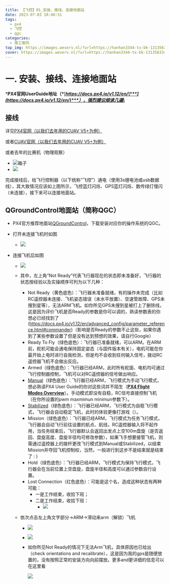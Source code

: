 ```yaml
---
title: 【飞控】01_安装、接线、连接地面站
date: 2023-07-03 18:48:51
tags: 
  - px4
  - 飞控
  - qgc
categories: 
  - 南工御风
top_img: https://images.weserv.nl/?url=https://hanhan3344-tx-bk-1313563340.cos.ap-guangzhou.myqcloud.com/typora/elysia05.jpg&default=https://hanhan3344-tx-bk-1313563340.cos.ap-guangzhou.myqcloud.com/typora/elysia05.jpg
cover: https://images.weserv.nl/?url=https://hanhan3344-tx-bk-1313563340.cos.ap-guangzhou.myqcloud.com/typora/20230517101949.png&default=https://hanhan3344-tx-bk-1313563340.cos.ap-guangzhou.myqcloud.com/typora/20230517101949.png
---
```


# 一. 安装、接线、连接地面站

***PX4官网UserGuide地址（\***[***https://docs.px4.io/v1.12/en/\***](https://docs.px4.io/v1.12/en/)***），强烈建议细读几遍\***

## 接线

详见[PX4官网（以我们去年用的CUAV V5+为例）](https://docs.px4.io/v1.12/en/assembly/quick_start_cuav_v5_plus.html)

或者[CUAV官网（以我们去年用的CUAV V5+为例）](https://doc.cuav.net/flight-controller/v5-autopilot/en/quick-start/quick-start-v5+.html)

或者去年的比赛机（物理观察）

- ![箱子](https://hanhan3344-tx-bk-1313563340.cos.ap-guangzhou.myqcloud.com/typora/20230517101925.png)
- ![](https://hanhan3344-tx-bk-1313563340.cos.ap-guangzhou.myqcloud.com/typora/20230517101949.png)

完成接线后，给飞行控制器（以下统称“飞控”）通电（使用3s锂电池或usb数据线），其大致情况应该如上图所示，飞控蓝灯闪烁、GPS蓝灯闪烁、数传绿灯慢闪（未连接），接下来可以连接地面站。

## QGroundControl地面站（简称QGC）

- PX4官方推荐地面站[QGroundControl](http://qgroundcontrol.com/)，下载安装对应你的操作系统的QGC。

- 打开未连接飞机时如图

  - ![](https://hanhan3344-tx-bk-1313563340.cos.ap-guangzhou.myqcloud.com/typora/20230517102022.png)

- 连接飞机后如图

  - ![](https://hanhan3344-tx-bk-1313563340.cos.ap-guangzhou.myqcloud.com/typora/20230517102045.png)

  - 其中，左上角“Not Ready”代表飞行器现在的状态即未准备好，飞行器的状态按经验以及实操顺序可列为以下几种：

    - Not Ready（黄色底色）：飞行器未准备就绪，有的操作未完成（比如RC遥控器未连接、飞机姿态错误（未水平放置）、空速管故障、GPS未搜到星等），无法ARM飞机。如你所见GPS未搜到星被打上了删除线，这是因为评价飞机是否Ready的参数是你可以调的，熟读参数表的你想必已经找到了(https://docs.px4.io/v1.12/en/advanced_config/parameter_reference.html#commander)（影响是否Ready的参数不止这些，如果你遇到了某些参数设置了但是没有达到预想的效果，请自行Google）
    - Ready To Fly（绿色底色）：飞行器已准备就绪，可以ARM。在ARM前，舵机可能会通电保持固定姿态（与固件版本有关），电机可能在你最开始上电时进行自我检测，但是均不会收到任何输入信号，拨动RC遥控器飞机不会做出反应。
    - Armed（绿色底色）：飞行器已经ARM，此时所有舵面、电机均可通过飞行控制器控制，飞机可以对RC遥控器的信号做出响应。
    - [Manual](https://docs.px4.io/v1.12/en/getting_started/flight_modes.html#manual-mode-fw)（绿色底色）：飞行器已经ARM，飞行模式为手动飞行模式，想必熟读PX4 User Guide的你对这些词并不陌生（[**PX4 Flight Modes Overview**](https://docs.px4.io/v1.12/en/getting_started/flight_modes.html#px4-flight-modes-overview)）。手动模式即没有自稳，RC信号直接控制飞机（在你所设置的pwm maxmimun minimun参数下）。
    - [Stabilized](https://docs.px4.io/v1.12/en/getting_started/flight_modes.html#stabilized-mode-fw)（绿色底色）：飞行器已经ARM，飞行模式为自稳飞行模式，飞行器会自动稳定飞机，此时的体验更像打游戏（）。
    - Mission（绿色底色）：飞行器已经ARM，飞行模式为任务飞行模式，飞行器会自动飞行前往设置的航点、航线，RC遥控器输入将不起作用，当任务结束后，飞行器默认会返回出发点上空100m盘旋（是否返回、盘旋高度、盘旋半径均可修改参数），如果飞手想要接管飞机，则需通过遥控器上的拨杆更改飞行模式到Manual或Stabilized，以结束Mission并夺回飞机控制权，当然，一般进行到这步不是结束就是结束了 : )
    - Hold（绿色底色）：飞行器已经ARM，飞行模式为保持飞行模式，飞行器会在当前位置上空盘旋，盘旋半径和高度可以通过参数自行设置。
    - Lost Connection（红色底色）：可能是这个名，造成这种状态有两种可能：
      - 一是工作结束，收拾下班；
      - 二是工作结束，收拾下班：
        - ![](https://hanhan3344-tx-bk-1313563340.cos.ap-guangzhou.myqcloud.com/typora/20230517102100.png)

  - 依次点击左上角文字部分->ARM->滑动来arm（解锁）飞机

    - ![](https://hanhan3344-tx-bk-1313563340.cos.ap-guangzhou.myqcloud.com/typora/20230517102108.png)

    - ![](https://hanhan3344-tx-bk-1313563340.cos.ap-guangzhou.myqcloud.com/typora/20230517102116.png)

    - 如你所见Not Ready的情况下无法Arm飞机，具体原因也已给出（check orientations and recalibrate），这是因为我的gps是随便放置的，没有按照正常的安装方向向前摆放。更多and更详细的信息可以在这里看

      ![](https://hanhan3344-tx-bk-1313563340.cos.ap-guangzhou.myqcloud.com/typora/20230517102124.png)
